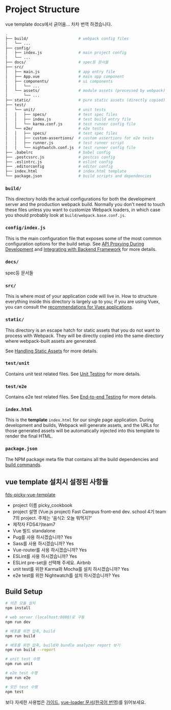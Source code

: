 # Project Structure

vue template docs에서 긁어옴... 차차 번역 하겠습니다.

``` bash
.
├── build/                      # webpack config files
│   └── ...
├── config/
│   ├── index.js                # main project config
│   └── ...
├── docs/                       # spec등 문서들
├── src/
│   ├── main.js                 # app entry file
│   ├── App.vue                 # main app component
│   ├── components/             # ui components
│   │   └── ...
│   └── assets/                 # module assets (processed by webpack)
│       └── ...
├── static/                     # pure static assets (directly copied)
├── test/
│   └── unit/                   # unit tests
│   │   ├── specs/              # test spec files
│   │   ├── index.js            # test build entry file
│   │   └── karma.conf.js       # test runner config file
│   └── e2e/                    # e2e tests
│   │   ├── specs/              # test spec files
│   │   ├── custom-assertions/  # custom assertions for e2e tests
│   │   ├── runner.js           # test runner script
│   │   └── nightwatch.conf.js  # test runner config file
├── .babelrc                    # babel config
├── .postcssrc.js               # postcss config
├── .eslintrc.js                # eslint config
├── .editorconfig               # editor config
├── index.html                  # index.html template
└── package.json                # build scripts and dependencies
```

### `build/`

This directory holds the actual configurations for both the development server and the production webpack build. Normally you don't need to touch these files unless you want to customize Webpack loaders, in which case you should probably look at `build/webpack.base.conf.js`.

### `config/index.js`

This is the main configuration file that exposes some of the most common configuration options for the build setup. See [API Proxying During Development](proxy.md) and [Integrating with Backend Framework](backend.md) for more details.

### `docs/`

spec등 문서들

### `src/`

This is where most of your application code will live in. How to structure everything inside this directory is largely up to you; if you are using Vuex, you can consult the [recommendations for Vuex applications](http://vuex.vuejs.org/en/structure.html).

### `static/`

This directory is an escape hatch for static assets that you do not want to process with Webpack. They will be directly copied into the same directory where webpack-built assets are generated.

See [Handling Static Assets](static.md) for more details.

### `test/unit`

Contains unit test related files. See [Unit Testing](unit.md) for more details.

### `test/e2e`

Contains e2e test related files. See [End-to-end Testing](e2e.md) for more details.

### `index.html`

This is the **template** `index.html` for our single page application. During development and builds, Webpack will generate assets, and the URLs for those generated assets will be automatically injected into this template to render the final HTML.

### `package.json`

The NPM package meta file that contains all the build dependencies and [build commands](commands.md).

## vue template 설치시 설정된 사항들

[fds-picky-vue-template](https://github.com/fc-pickyeater/fds-picky-vue-template)

- project 이름 picky_cookbook
- project 설명 (Vue.js project) Fast Campus front-end dev. school 4기 team 7의 project. 주제는 '음식2: 오늘 뭐먹지?'
- 제작자 FDS4기team7
- Vue 빌드 standalone
- Pug를 사용 하시겠습니까? Yes
- Sass를 사용 하시겠습니까? Yes
- Vue-router를 사용 하시겠습니까? Yes
- ESLint를 사용 하시겠습니까? Yes
- ESLint pre-set을 선택해 주세요. Airbnb
- unit test를 위한 Karma와 Mocha를 설치 하시겠습니까? Yes
- e2e test를 위한 Nightwatch를 설치 하시겠습니까? Yes

## Build Setup

``` bash
# 의존 모듈 설치
npm install

# web server (localhost:8080)로 구동
npm run dev

# 배포를 위한 압축, build
npm run build

# 배포를 위한 압축, build와 bundle analyzer report 보기
npm run build --report

# unit test 수행
npm run unit

# e2e test 수행
npm run e2e

# 모든 test 수행
npm test
```

보다 자세한 사용법은 [가이드](https://vuejs-templates.github.io/webpack/), [vue-loader 문서(한국어 번역)](https://vue-loader.vuejs.org/kr/)를 읽어보세요.
